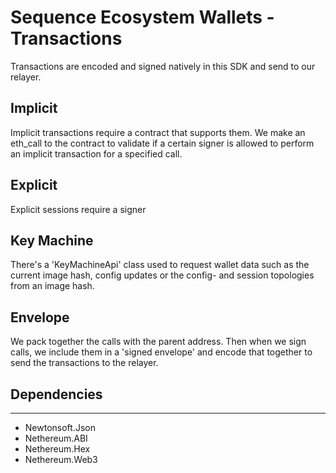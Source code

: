 # Sequence Ecosystem Wallets - Transactions

Transactions are encoded and signed natively in this SDK and send to our relayer.

## Implicit

Implicit transactions require a contract that supports them. We make an eth_call to the contract to validate
if a certain signer is allowed to perform an implicit transaction for a specified call.

## Explicit

Explicit sessions require a signer 

## Key Machine

There's a 'KeyMachineApi' class used to request wallet data such as the current image hash, config updates 
or the config- and session topologies from an image hash.

## Envelope

We pack together the calls with the parent address. Then when we sign calls, we include them in a 'signed envelope'
and encode that together to send the transactions to the relayer.

## Dependencies

---

- Newtonsoft.Json
- Nethereum.ABI
- Nethereum.Hex
- Nethereum.Web3